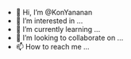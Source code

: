 - 👋 Hi, I’m @KonYananan
- 👀 I’m interested in ...
- 🌱 I’m currently learning ...
- 💞️ I’m looking to collaborate on ...
- 📫 How to reach me ...

<!---
KonYananan/KonYananan is a ✨ special ✨ repository because its `README.md` (this file) appears on your GitHub profile.
You can click the Preview link to take a look at your changes.
--->
